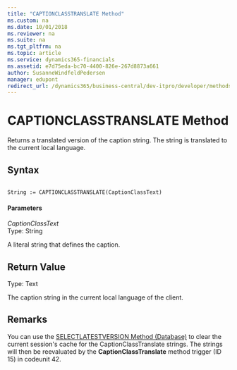 ```yaml
---
title: "CAPTIONCLASSTRANSLATE Method"
ms.custom: na
ms.date: 10/01/2018
ms.reviewer: na
ms.suite: na
ms.tgt_pltfrm: na
ms.topic: article
ms.service: dynamics365-financials
ms.assetid: e7d75eda-bc70-4400-826e-267d8873a661
author: SusanneWindfeldPedersen
manager: edupont
redirect_url: /dynamics365/business-central/dev-itpro/developer/methods-auto/library
---
```


 

# CAPTIONCLASSTRANSLATE Method
Returns a translated version of the caption string. The string is translated to the current local language.  
  
## Syntax  
  
```  
  
String := CAPTIONCLASSTRANSLATE(CaptionClassText)  
```  
  
#### Parameters  
 *CaptionClassText*  
 Type: String  
  
 A literal string that defines the caption.  
  
## Return Value  
 Type: Text  
  
 The caption string in the current local language of the client.  
  
## Remarks  
 You can use the [SELECTLATESTVERSION Method \(Database\)](devenv-selectlatestversion-method-database.md) to clear the current session's cache for the CaptionClassTranslate strings. The strings will then be reevaluated by the **CaptionClassTranslate** method trigger \(ID 15\) in codeunit 42.  
<!--  
## See Also  
 [CaptionClass Functionality](captionclass-functionality.md)
 -->